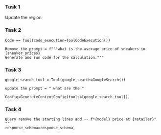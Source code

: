 ### Task 1
Update the region 

### Task 2
```
Code == Tool(code_execution=ToolCodeExecution())

Remove the prompt = f"""what is the average price of sneakers in {sneaker_prices}
Generate and run code for the calculation."""

```

### Task 3

```
google_search_tool = Tool(google_search=GoogleSearch())

update the prompt = " what are the "

Config=GenerateContentConfig(tools=[google_search_tool]),

```

### Task 4

```
Query remove the starting lines add -- f"{model} price at {retailer}" ""
response_schema=response_schema,
```